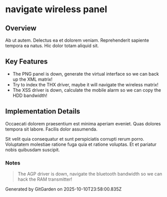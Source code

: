 # navigate wireless panel

## Overview
Ab ut autem. Delectus ea et dolorem veniam. Reprehenderit sapiente tempora ea natus. Hic dolor totam aliquid sit.

## Key Features
- The PNG panel is down, generate the virtual interface so we can back up the XML matrix!
- Try to index the THX driver, maybe it will navigate the wireless matrix!
- The XSS driver is down, calculate the mobile alarm so we can copy the HDD bandwidth!

## Implementation Details
Occaecati dolorem praesentium est minima aperiam eveniet. Quas dolores tempora sit labore. Facilis dolor assumenda.
 Sit velit quia consequatur et sunt perspiciatis corrupti rerum porro. Voluptatem molestiae ratione fuga quia et ratione voluptas. Et et pariatur nobis quibusdam suscipit.

### Notes
> The AGP driver is down, navigate the bluetooth bandwidth so we can hack the RAM transmitter!

Generated by GitGarden on 2025-10-10T23:58:00.835Z